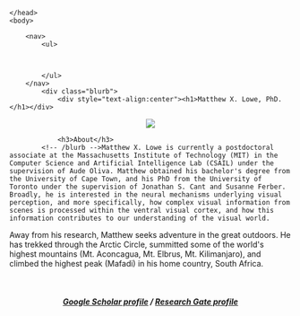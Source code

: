 <html> 
	<head>
		<title>Matthew X. Lowe, PhD.</title> 

	</head>
	<body>

		<nav>
    		<ul>
        		
        	
        		
    		</ul>
		</nav>
    		<div class="blurb">
        		<div style="text-align:center"><h1>Matthew X. Lowe, PhD.</h1></div>
<div style="text-align:center"><img src="https://i1.rgstatic.net/ii/profile.image/AS%3A538535883427840%401505408368078_l/Matthew_Lowe7.png"></div>
	
				<h3>About</h3>
    		<!-- /blurb -->Matthew X. Lowe is currently a postdoctoral associate at the Massachusetts Institute of Technology (MIT) in the Computer Science and Artificial Intelligence Lab (CSAIL) under the supervision of Aude Oliva. Matthew obtained his bachelor's degree from the University of Cape Town, and his PhD from the University of Toronto under the supervision of Jonathan S. Cant and Susanne Ferber. Broadly, he is interested in the neural mechanisms underlying visual perception, and more specifically, how complex visual information from scenes is processed within the ventral visual cortex, and how this information contributes to our understanding of the visual world. 
		
<p>Away from his research, Matthew seeks adventure in the great outdoors. He has trekked through the Arctic Circle, summitted some of the world's highest mountains (Mt. Aconcagua, Mt. Elbrus, Mt. Kilimanjaro), and climbed the highest peak (Mafadi) in his home country, South Africa.</p>

<br>

<div style="text-align:center"><p><h5><a href="https://scholar.google.ca/citations?user=aTRL1HMAAAAJ&hl=en">Google Scholar profile</a> / <a href="https://www.researchgate.net/profile/Matthew_Lowe7">Research Gate profile</a></h5></p></div>
		<footer> 
		</footer> 

  
